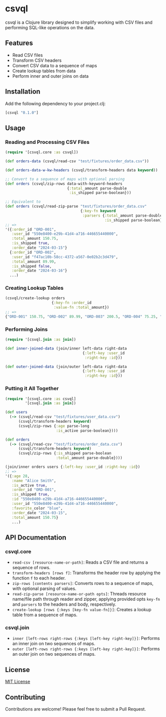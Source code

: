 # csvql

csvql is a Clojure library designed to simplify working with CSV files and performing SQL-like operations on the data.

## Features

- Read CSV files
- Transform CSV headers
- Convert CSV data to a sequence of maps
- Create lookup tables from data
- Perform inner and outer joins on data

## Installation

Add the following dependency to your project.clj:

```clojure
[csvql "0.1.0"]
```

## Usage

### Reading and Processing CSV Files

```clojure
(require '[csvql.core :as csvql])

(def orders-data (csvql/read-csv "test/fixtures/order_data.csv"))

(def orders-data-w-kw-headers (csvql/transform-headers data keyword))

;; Convert to a sequence of maps with optional parsing
(def orders (csvql/zip-rows data-with-keyword-headers
                            {:total_amount parse-double
                             :is_shipped parse-boolean}))

;; Equivalent to
(def orders (csvql/read-zip-parse "test/fixtures/order_data.csv"
                                  {:key-fn keyword
                                   :parsers {:total_amount parse-double
                                             :is_shipped parse-boolean}}))
;; =>
'({:order_id "ORD-001",
   :user_id "550e8400-e29b-41d4-a716-446655440000",
   :total_amount 150.75,
   :is_shipped true,
   :order_date "2024-03-15"}
  {:order_id "ORD-002",
   :user_id "f47ac10b-58cc-4372-a567-0e02b2c3d479",
   :total_amount 89.99,
   :is_shipped false,
   :order_date "2024-03-16"}
  ...)
```

### Creating Lookup Tables

```clojure
(csvql/create-lookup orders
                     {:key-fn :order_id
                      :value-fn :total_amount})
;; => 
{"ORD-001" 150.75, "ORD-002" 89.99, "ORD-003" 200.5, "ORD-004" 75.25, "ORD-005" 120.0}
```

### Performing Joins

```clojure
(require '[csvql.join :as join])

(def inner-joined-data (join/inner left-data right-data
                                   {:left-key :user_id
                                    :right-key :id}))

(def outer-joined-data (join/outer left-data right-data
                                   {:left-key :user_id
                                    :right-key :id}))
```

### Putting it All Together

```clojure
(require '[csvql.core :as csvql]
         '[csvql.join :as join])

(def users
  (-> (csvql/read-csv "test/fixtures/user_data.csv")
      (csvql/transform-headers keyword)
      (csvql/zip-rows {:age parse-long
                       :is_active parse-boolean})))

(def orders
  (-> (csvql/read-csv "test/fixtures/order_data.csv")
      (csvql/transform-headers keyword)
      (csvql/zip-rows {:is_shipped parse-boolean
                       :total_amount parse-double})))

(join/inner orders users {:left-key :user_id :right-key :id})
;; => 
'({:age 28,
   :name "Alice Smith",
   :is_active true,
   :order_id "ORD-001",
   :is_shipped true,
   :id "550e8400-e29b-41d4-a716-446655440000",
   :user_id "550e8400-e29b-41d4-a716-446655440000",
   :favorite_color "blue",
   :order_date "2024-03-15",
   :total_amount 150.75}
   ...)
```


## API Documentation

### csvql.core

- `read-csv [resource-name-or-path]`: Reads a CSV file and returns a sequence of rows.
- `transform-headers [rows f]`: Transforms the header row by applying the function `f` to each header.
- `zip-rows [contents parsers]`: Converts rows to a sequence of maps, with optional parsing of values.
- `read-zip-parse [resource-name-or-path opts]`: Threads resource name/file path through reader and zipper, applying provided opts `key-fn` and `parsers` to the headers and body, respectively.
- `create-lookup [rows {:keys [key-fn value-fn]}]`: Creates a lookup table from a sequence of maps.

### csvql.join

- `inner [left-rows right-rows {:keys [left-key right-key]}]`: Performs an inner join on two sequences of maps.
- `outer [left-rows right-rows {:keys [left-key right-key]}]`: Performs an outer join on two sequences of maps.

## License

[MIT License](https://opensource.org/licenses/MIT)

## Contributing

Contributions are welcome! Please feel free to submit a Pull Request.
